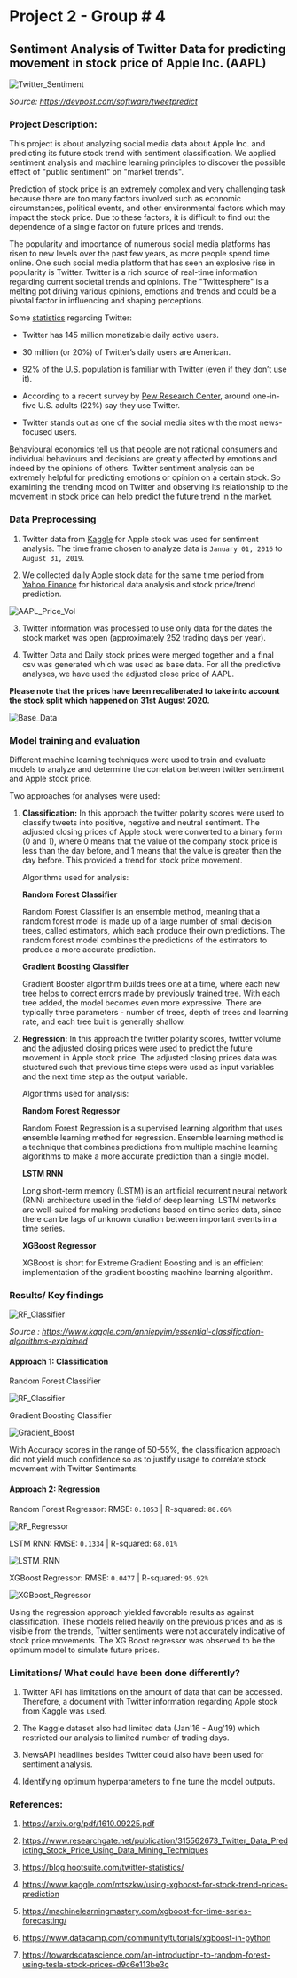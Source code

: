 # Project 2 - Group # 4

## Sentiment Analysis of Twitter Data for predicting movement in stock price of Apple Inc. (AAPL)

![Twitter_Sentiment](Images/twitter-stock-market.jpg)

*Source: https://devpost.com/software/tweetpredict*

### Project Description:

This project is about analyzing social media data about Apple Inc. and predicting its future stock trend with sentiment classification.
We applied sentiment analysis and machine learning principles to discover the possible effect of "public sentiment" on "market trends".

Prediction of stock price is an extremely  complex and  very  challenging task  because there are  too  many  factors  involved  such  as  economic circumstances,  political  events,  and  other  environmental factors which may impact the stock price. Due to these factors, it is difficult to find out the dependence of a single factor on future prices and trends.

The popularity  and importance  of numerous social  media platforms has risen  to new levels over the past few years,  as more people  spend time online. One such social media platform that has seen an explosive rise in popularity is Twitter. Twitter is a rich source of real-time  information  regarding  current  societal  trends  and opinions. The "Twittesphere" is a melting pot driving various opinions, emotions and trends and could be a pivotal factor in influencing and shaping perceptions.

Some [statistics](
    https://blog.hootsuite.com/twitter-statistics/) regarding Twitter:

* Twitter has 145 million monetizable daily active users.

* 30 million (or 20%) of Twitter’s daily users are American.

* 92% of the U.S. population is familiar with Twitter (even if they don’t use it).

* According to a recent survey by [Pew Research Center](https://www.pewresearch.org/fact-tank/2019/08/02/10-facts-about-americans-and-twitter/), around one-in-five U.S. adults (22%) say they use Twitter.

* Twitter stands out as one of the social media sites with the most news-focused users.

Behavioural economics tell us that people are  not rational consumers and individual behaviours and decisions are greatly affected by emotions and indeed  by the opinions of others. Twitter  sentiment  analysis  can  be  extremely  helpful  for predicting  emotions  or  opinion  on a certain  stock.  So examining  the trending mood on Twitter  and observing its relationship to the movement in stock price can help predict the future trend in the market.

### Data Preprocessing

1. Twitter data from [Kaggle](https://www.kaggle.com/nadun94/twitter-sentiments-aapl-stock)  for Apple stock was used for sentiment analysis. The time frame chosen to analyze data is `January 01, 2016` to `August 31, 2019`.   
    
2. We collected daily Apple stock data for the same time period from [Yahoo Finance](https://finance.yahoo.com/quote/AAPL/history?p=AAPL) for historical data analysis and stock price/trend prediction.

![AAPL_Price_Vol](Images/appl_stock_vol.JPG)

3. Twitter information was processed to use only data for the dates the stock market was open (approximately 252 trading days per year).

4. Twitter Data and Daily stock prices were merged together and a final csv was generated which was used as base data. For all the predictive analyses, we have used the adjusted close price of AAPL.

 **Please note that the prices have been recaliberated to take into account the stock split which happened on 31st August 2020.**

![Base_Data](Images/Base_Data.png)

### Model training and evaluation

Different machine learning techniques were used to train and evaluate models to analyze and determine the correlation between twitter sentiment and Apple stock price. 

Two approaches for analyses were used:

1. **Classification:** In this approach the twitter polarity scores were used to classify tweets into positive, negative and neutral sentiment. The adjusted closing prices of Apple stock were converted to a binary form (0 and 1), where 0 means that the value of the company stock price is less than the day before, and 1 means that the value is greater than the day before. This provided a trend for stock price movement. 

    Algorithms used for analysis:

    **Random Forest Classifier**

    Random Forest Classifier is an ensemble method, meaning that a random forest model is made up of a large number of small decision trees, called estimators, which each produce their own predictions. The random forest model combines the predictions of the estimators to produce a more accurate prediction.


    **Gradient Boosting Classifier**

    Gradient Booster algorithm builds trees one at a time, where each new tree helps to correct errors made by previously trained tree. With each tree added, the model becomes even more expressive. There are typically three parameters - number of trees, depth of trees and learning rate, and each tree built is generally shallow.

2. **Regression:** In this approach the twitter polarity scores, twitter volume and the adjusted closing prices were used to predict the future movement in Apple stock price. The adjusted closing prices data was stuctured such that previous time steps were used as input variables and the next time step as the output variable.

    Algorithms used for analysis:

    **Random Forest Regressor**

    Random Forest Regression is a supervised learning algorithm that uses ensemble learning method for regression. Ensemble learning method is a technique that combines predictions from multiple machine learning algorithms to make a more accurate prediction than a single model.


    **LSTM RNN**

    Long short-term memory (LSTM) is an artificial recurrent neural network (RNN) architecture used in the field of deep learning. LSTM networks are well-suited for making predictions based on time series data, since there can be lags of unknown duration between important events in a time series.

    **XGBoost Regressor**

    XGBoost is short for Extreme Gradient Boosting and is an efficient implementation of the gradient boosting machine learning algorithm.

### Results/ Key findings

![RF_Classifier](Images/Regression_vs_Classification.png)

*Source : https://www.kaggle.com/anniepyim/essential-classification-algorithms-explained*

#### Approach 1: Classification
Random Forest Classifier

![RF_Classifier](Images/RF_Classifier.JPG)

Gradient Boosting Classifier

![Gradient_Boost](Images/Gradient_Boost.JPG)

With Accuracy scores in the range of 50-55%, the classification approach did not yield much confidence so as to justify usage to correlate stock movement with Twitter Sentiments.

#### Approach 2: Regression

Random Forest Regressor: RMSE: `0.1053` | R-squared: `80.06%`

![RF_Regressor](Images/RF_Regressor.JPG)

LSTM RNN: RMSE: `0.1334` | R-squared: `68.01%`

![LSTM_RNN](Images/LSTM.JPG)

XGBoost Regressor: RMSE: `0.0477` | R-squared: `95.92%`

![XGBoost_Regressor](Images/XG_Boost.JPG)

Using the regression approach yielded favorable results as against classification. These models relied heavily on the previous prices and as is visible from the trends, Twitter sentiments were not accurately indicative of stock price movements. The XG Boost regressor was observed to be the optimum model to simulate future prices.

### Limitations/ What could have been done differently?

1. Twitter API has limitations on the amount of data that can be accessed. Therefore, a document with Twitter information regarding Apple stock from Kaggle was used.

2. The Kaggle dataset also had limited data (Jan'16 - Aug'19) which restricted our analysis to limited number of trading days.

3. NewsAPI headlines besides Twitter could also have been used for sentiment analysis.

4. Identifying optimum hyperparameters to fine tune the model outputs.


### References:

1. https://arxiv.org/pdf/1610.09225.pdf

2. https://www.researchgate.net/publication/315562673_Twitter_Data_Predicting_Stock_Price_Using_Data_Mining_Techniques

3. https://blog.hootsuite.com/twitter-statistics/

4. https://www.kaggle.com/mtszkw/using-xgboost-for-stock-trend-prices-prediction

5. https://machinelearningmastery.com/xgboost-for-time-series-forecasting/

6. https://www.datacamp.com/community/tutorials/xgboost-in-python

7. https://towardsdatascience.com/an-introduction-to-random-forest-using-tesla-stock-prices-d9c6e113be3c


